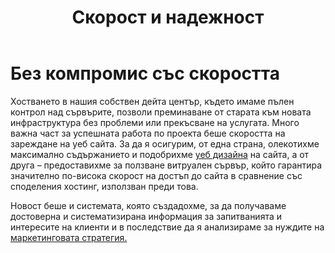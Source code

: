 ﻿---
layout: post
order: 9
rel: /about/kuhnidialog/it
service: /services/it
project: /portfolio/kuhnidialog
parent: /home
header: compact
display: subject cover
title: Скорост и надежност
description: Много важна част за успешната работа по проекта беше скоростта на зареждане на уеб сайтът.
summary: Хостването в нашия собствен дейта център, където имахме пълен контрол над сървърите, позволи безпроблемно преминаване от старата към новата инфраструктура, без прекъсване на услугата. Много важна част за усшната работа по проекта беше скоростта на зареждане на уеб сайтът. 
---
# Без компромис със скоростта
Хостването в нашия собствен дейта център, където имаме пълен контрол над сървърите, позволи преминаване от старата към новата инфраструктура без проблеми или прекъсване на услугата. Много важна част за успешната работа по проекта беше скоростта на зареждане на уеб сайта. За да я осигурим, от една страна, олекотихме максимално съдържанието и подобрихме [уеб дизайна](./../../маркетинг/уеб-дизайн.html) на сайта, а от друга – предоставихме за ползване витруален сървър, който гарантира значително по-висока скорост на достъп до сайта в сравнение със споделения хостинг, използван преди това. 

Новост беше и системата, която създадохме, за да получаваме достоверна и систематизирана информация за запитванията и интересите на клиенти и в последствие да я анализираме за нуждите на [маркетинговата стратегия.](./../../маркетинг/дигитална-маркетинг-стратегия.html)